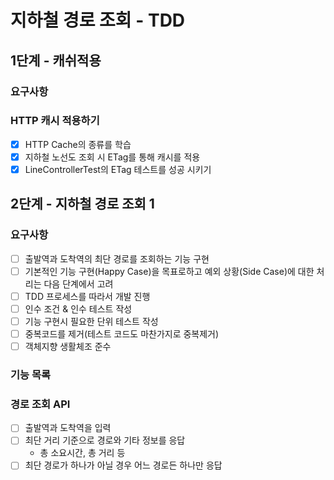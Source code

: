 # 지하철 경로 조회 - TDD

## 1단계 - 캐쉬적용

### 요구사항

### HTTP 캐시 적용하기

- [x] HTTP Cache의 종류를 학습
- [x] 지하철 노선도 조회 시 ETag를 통해 캐시를 적용
- [x] LineControllerTest의 ETag 테스트를 성공 시키기

## 2단계 - 지하철 경로 조회 1

### 요구사항

- [ ] 출발역과 도착역의 최단 경로를 조회하는 기능 구현
- [ ] 기본적인 기능 구현(Happy Case)을 목표로하고 예외 상황(Side Case)에 대한 처리는 다음 단계에서 고려
- [ ] TDD 프로세스를 따라서 개발 진행
- [ ] 인수 조건 & 인수 테스트 작성
- [ ] 기능 구현시 필요한 단위 테스트 작성
- [ ] 중복코드를 제거(테스트 코드도 마찬가지로 중복제거)
- [ ] 객체지향 생활체조 준수

### 기능 목록

### 경로 조회 API

- [ ] 출발역과 도착역을 입력
- [ ] 최단 거리 기준으로 경로와 기타 정보를 응답
  - 총 소요시간, 총 거리 등
- [ ] 최단 경로가 하나가 아닐 경우 어느 경로든 하나만 응답